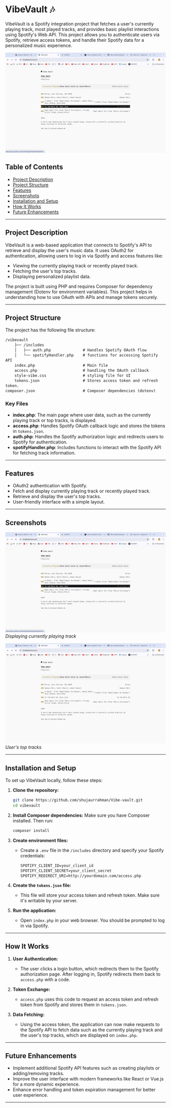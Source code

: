# VibeVault 🎶

VibeVault is a Spotify integration project that fetches a user's currently playing track, most played tracks, and provides basic playlist interactions using Spotify's Web API. This project allows you to authenticate users via Spotify, retrieve access tokens, and handle their Spotify data for a personalized music experience.

![VibeVault Logo](./images/1.png)

## Table of Contents

- [Project Description](#project-description)
- [Project Structure](#project-structure)
- [Features](#features)
- [Screenshots](#screenshots)
- [Installation and Setup](#installation-and-setup)
- [How It Works](#how-it-works)
- [Future Enhancements](#future-enhancements)

---

## Project Description

VibeVault is a web-based application that connects to Spotify's API to retrieve and display the user's music data. It uses OAuth2 for authentication, allowing users to log in via Spotify and access features like:
- Viewing the currently playing track or recently played track.
- Fetching the user's top tracks.
- Displaying personalized playlist data.

The project is built using PHP and requires Composer for dependency management (Dotenv for environment variables). This project helps in understanding how to use OAuth with APIs and manage tokens securely.

---

## Project Structure

The project has the following file structure:

```
/vibevault
    ├── /includes
    │   ├── auth.php              # Handles Spotify OAuth flow 
    │   └── spotifyHandler.php    # functions for accessing Spotify API
    index.php                     # Main file
    access.php                    # handling the OAuth callback
    style-vibe.css                # styling file for UI
    tokens.json                   # Stores access token and refresh token.
composer.json                     # Composer dependencies (dotenv)
```

### Key Files
- **index.php**: The main page where user data, such as the currently playing track or top tracks, is displayed.
- **access.php**: Handles Spotify OAuth callback logic and stores the tokens in `tokens.json`.
- **auth.php**: Handles the Spotify authorization logic and redirects users to Spotify for authentication.
- **spotifyHandler.php**: Includes functions to interact with the Spotify API for fetching track information.

---

## Features
- OAuth2 authentication with Spotify.
- Fetch and display currently playing track or recently played track.
- Retrieve and display the user's top tracks.
- User-friendly interface with a simple layout.

---

## Screenshots

![Screenshot 1](./images/1.png)
*Displaying currently playing track*

![Screenshot 2](./images/2.png)
*User's top tracks*

---

## Installation and Setup

To set up VibeVault locally, follow these steps:

1. **Clone the repository:**
   ```bash
   git clone https://github.com/shujaurrahman/Vibe-vault.git
   cd vibevault
   ```

2. **Install Composer dependencies:**
   Make sure you have Composer installed. Then run:
   ```bash
   composer install
   ```

3. **Create environment files:**
   - Create a `.env` file in the `/includes` directory and specify your Spotify credentials:
     ```env
     SPOTIFY_CLIENT_ID=your_client_id
     SPOTIFY_CLIENT_SECRET=your_client_secret
     SPOTIFY_REDIRECT_URI=http://yourdomain.com/access.php
     ```

4. **Create the `tokens.json` file:**
   - This file will store your access token and refresh token. Make sure it's writable by your server.

5. **Run the application:**
   - Open `index.php` in your web browser. You should be prompted to log in via Spotify.

---

## How It Works

1. **User Authentication:**
   - The user clicks a login button, which redirects them to the Spotify authorization page. After logging in, Spotify redirects them back to `access.php` with a code.

2. **Token Exchange:**
   - `access.php` uses this code to request an access token and refresh token from Spotify and stores them in `tokens.json`.

3. **Data Fetching:**
   - Using the access token, the application can now make requests to the Spotify API to fetch data such as the currently playing track and the user's top tracks, which are displayed on `index.php`.

---

## Future Enhancements

- Implement additional Spotify API features such as creating playlists or adding/removing tracks.
- Improve the user interface with modern frameworks like React or Vue.js for a more dynamic experience.
- Enhance error handling and token expiration management for better user experience.

---
